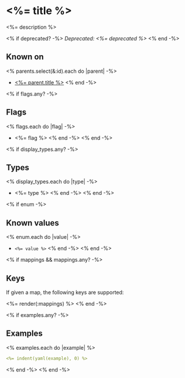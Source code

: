 # <%= title %>

<%= description %>

<% if deprecated? -%>
*Deprecated: <%= deprecated %>*
<% end -%>

## Known on

<% parents.select(&:id).each do |parent| -%>
  * [<%= parent.title %>](<%= parent.path %>)
<% end -%>

<% if flags.any? -%>
## Flags

<% flags.each do |flag| -%>
  * <%= flag %>
<% end -%>
<% end -%>

<% if display_types.any? -%>
## Types

<% display_types.each do |type| -%>
  * <%= type %>
<% end -%>
<% end -%>

<% if enum -%>
## Known values

<% enum.each do |value| -%>
  * `<%= value %>`
<% end -%>
<% end -%>

<% if mappings && mappings.any? -%>
## Keys

If given a map, the following keys are supported:

<%= render(:mappings) %>
<% end -%>

<% if examples.any? -%>
## Examples
<% examples.each do |example| %>
```yaml
<%= indent(yaml(example), 0) %>
```
<% end -%>
<% end -%>
